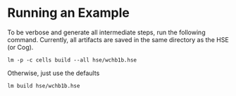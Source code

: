 # Running an Example

To be verbose and generate all intermediate steps, run the following command.
Currently, all artifacts are saved in the same directory as the HSE (or Cog).
```
lm -p -c cells build --all hse/wchb1b.hse
```

Otherwise, just use the defaults
```
lm build hse/wchb1b.hse
```

